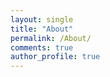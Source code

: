 ```yaml
---
layout: single
title: "About"
permalink: /About/
comments: true
author_profile: true
---
```





